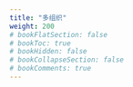 ```yaml
---
title: "多组织"
weight: 200
# bookFlatSection: false
# bookToc: true
# bookHidden: false
# bookCollapseSection: false
# bookComments: true
---
```


